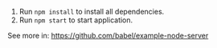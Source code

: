 1) Run `npm install` to install all dependencies.
2) Run `npm start` to start application.

See more in: https://github.com/babel/example-node-server
